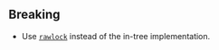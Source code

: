 ## Breaking

* Use [`rawlock`](https://hackage.haskell.org/package/rawlock) instead of the in-tree implementation.
